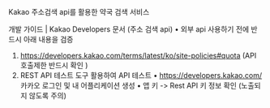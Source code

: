 Kakao 주소검색 api를 활용한 약국 검색 서비스

개발 가이드 | Kakao Developers 문서 (주소 검색 api)
• 외부 api 사용하기 전에 반드시 아래 내용을 검증
1. https://developers.kakao.com/terms/latest/ko/site-policies#quota
   (API 호출제한 반드시 확인 )
2. REST API 테스트 도구 활용하여 API 테스트
   • https://developers.kakao.com/ 카카오
   로그인 및 내 어플리케이션 생성
   • 앱 키 -> Rest API 키 정보 확인
   (노출되지 않도록 주의)